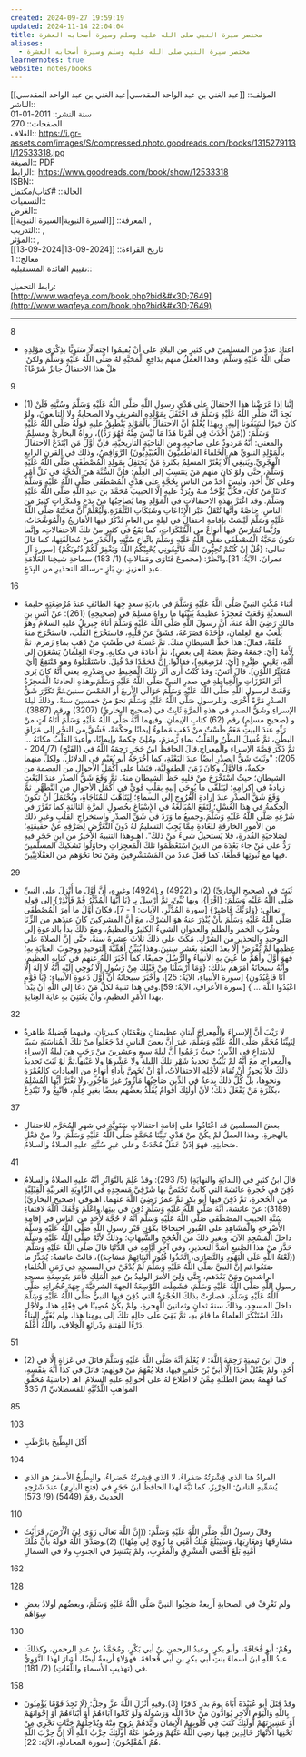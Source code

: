 ```yaml
---
created: 2024-09-27 19:59:19
updated: 2024-11-14 22:04:04
title: مختصر سيرة النبي صلى الله عليه وسلم وسيرة أصحابه العشرة
aliases:
  - مختصر سيرة النبي صلى الله عليه وسلم وسيرة أصحابه العشرة
learnernotes: true
website: notes/books
---
```


المؤلف:: [[عبد الغني بن عبد الواحد المقدسي|عبد الغني بن عبد الواحد المقدسي]]  
الناشر::  
سنة النشر:: 2011-01-01  
الصفحات:: 270  
الغلاف:: <https://i.gr-assets.com/images/S/compressed.photo.goodreads.com/books/1315279113l/12533318.jpg>  
الصيغة:: PDF  
الرابط:: <https://www.goodreads.com/book/show/12533318>  
ISBN::  
الحالة:: #كتاب/مكتمل  
التسميات::  
الغرض::  
المعرفة:: [[السيرة النبوية|السيرة النبوية]] ,  
التدريب:: ,  
المؤثر:: ,  
تاريخ القراءة:: [[2024-09-13|2024-09-13]]  
معالج:: 1  
تقييم الفائدة المستقبلية::

رابط التحميل:  
[http://www.waqfeya.com/book.php?bid&#x3D;7649](http://www.waqfeya.com/book.php?bid&#x3D;7649)

---

8

- اعتادَ عددٌ من المسلمينَ في كثيرٍ من البلادِ على أنْ يُقيمُوا احتفالًا سَنَوِيًّا بذِكْرَى مَوْلِدِهِ صَلَّى اللَّهُ عَلَيْهِ وَسَلَّمَ، وهذا العملُ منهم بدَافِعِ الْمَحَبَّةِ لهُ صَلَّى اللَّهُ عَلَيْهِ وَسَلَّمَ.ولكنْ: هلْ هذا الاحتفالُ جائزٌ شَرْعًا؟

9

- (1) إنَّنا إذا عَرَضْنا هذا الاحتفالَ على هَدْيِ رسولِ اللَّهِ صَلَّى اللَّهُ عَلَيْهِ وَسَلَّمَ وسُنَّتِهِ فَلَنْ نَجِدَ أنَّهُ صَلَّى اللَّهُ عَلَيْهِ وَسَلَّمَ قد احْتَفَلَ بِمَوْلِدِهِ الشريفِ ولا الصحابةُ ولا التابعونَ، ولوْ كانَ خيرًا لسَبَقُونا إليهِ. وبهذا يُعْلَمُ أنَّ الاحتفالَ بالْمَوْلِدِ يَنْطَبِقُ عليهِ قولُهُ صَلَّى اللَّهُ عَلَيْهِ وَسَلَّمَ: ((مَنْ أَحْدَثَ فِي أَمْرِنَا هَذَا مَا لَيْسَ مِنْهُ فَهُوَ رَدٌّ))، رواهُ البخاريُّ ومسلِمٌ. والمعنى: أنَّهُ مَردودٌ على صاحبِهِ.ومن الناحيَةِ التاريخيَّةِ، فإنَّ أوَّلَ مَن ابْتَدَعَ الاحتفالَ بالْمَوْلِدِ النبويِّ هم الْخُلفاءُ الفاطميُّونَ (الْعُبَيْدِيُّونَ) الرَّوَافِضُ، وذلكَ في القرنِ الرابعِ الْهِجْرِيِّ.ويَنبغِي ألَّا يَغْتَرَّ المسلِمُ بكثرةِ مَنْ يَحتفِلُ بِمَولِدِ الْمُصْطَفَى صَلَّى اللَّهُ عَلَيْهِ وَسَلَّمَ، حتَّى ولوْ كانَ منهم مَنْ يَنتسِبُ إلى العِلْمِ؛ فإنَّ السُّنَّةَ هيَ الْحُجَّةُ في كلِّ أمْرٍ وعلى كلِّ أَحَدٍ، وليسَ أَحَدٌ من الناس بِحُجَّةٍ على هَدْيِ الْمُصْطَفَى صَلَّى اللَّهُ عَلَيْهِ وَسَلَّمَ كائنًا مَنْ كانَ، فكُلٌّ يُؤْخَذُ منهُ ويُرَدُّ عليهِ إلَّا الحبيبَ مُحَمَّدَ بنَ عبدِ اللَّهِ صَلَّى اللَّهُ عَلَيْهِ وَسَلَّمَ. وقد اغْتَرَّ بهذهِ الاحتفالاتِ في الْمَوْلِدِ وما يُصاحِبُها منْ بِدَعٍ ومُنكَرَاتٍ كثيرٌ من الناسِ، خاصَّةً وأنَّها تُنْقَلُ عَبْرَ الْإِذَاعَاتِ وشَبَكَاتِ التَّلْفَزَةِ.وَلْيُعْلَمْ أنَّ مَحَبَّتَهُ صَلَّى اللَّهُ عَلَيْهِ وَسَلَّمَ لَيْسَتْ بإقامةِ احتفالٍ في ليلةٍ من العامِ تُذْكَرُ فيها الأهازيجُ والْمُوَشَّحَاتُ، ورُبَّما تُمَارَسُ فيها أنواعٌ من الْمُنْكَرَاتِ، كما يَقَعُ في كثيرٍ منْ تلكَ الاحتفالاتِ، وإنَّما تكونُ مَحَبَّةُ الْمُصْطَفَى صَلَّى اللَّهُ عَلَيْهِ وَسَلَّمَ باتِّباعِ سُنَّتِهِ والْحَذَرِ منْ مُخالَفَتِها، كما قالَ تعالى: {قُلْ إِنْ كُنْتُمْ تُحِبُّونَ اللَّهَ فَاتَّبِعُونِي يُحْبِبْكُمُ اللَّهُ وَيَغْفِرْ لَكُمْ ذُنُوبَكُمْ} [سورة آلِ عمرانَ، الآيَةُ: 31].وانْظُرْ: (مجموعَ فَتَاوَى ومَقالاتِ) (1/ 183) سماحةِ شيخِنا العَلَّامَةِ عبدِ العزيزِ بنِ بَازٍ -رسالةَ التحذيرِ من البِدَعِ.

16

- أثناءَ مُكْثِ النبيِّ صَلَّى اللَّهُ عَلَيْهِ وَسَلَّمَ في باديَةِ سعدٍ جِهةَ الطائفِ عندَ مُرْضِعَتِهِ حليمةَ السعديَّةِ وَقَعَتْ مُعجِزَةٌ عظيمةٌ يُبَيِّنُها ما رواهُ مسلِمٌ في (صحيحِهِ) (261): عنْ أَنَسِ بنِ مالكٍ رَضِيَ اللَّهُ عنهُ، أنَّ رسولَ اللَّهِ صَلَّى اللَّهُ عَلَيْهِ وَسَلَّمَ أتاهُ جِبريلُ عليهِ السلامُ وهوَ يَلْعَبُ معَ الغِلمانِ، فأَخَذَهُ فصَرَعَهُ، فشَقَّ عنْ قَلْبِهِ، فاستَخْرَجَ القَلْبَ، فاستَخْرَجَ منهُ عَلَقَةً، فقالَ: هذا حَظُّ الشيطانِ منكَ. ثمَّ غَسَلَهُ في طَسْتٍ منْ ذَهَبٍ بماءِ زَمزمَ، ثمَّ لَأَمَهُ [أيْ: جَمَعَهُ وضَمَّ بعضَهُ إلى بعضٍ]، ثمَّ أعادَهُ في مكانِهِ. وجاءَ الغِلمانُ يَسْعَوْنَ إلى أُمِّهِ، يَعْنِي: ظِئْرِهِ [أيْ: مُرْضِعَتِهِ]، فقالُوا: إنَّ مُحَمَّدًا قدْ قُتِلَ. فاسْتَقْبَلُوهُ وهوَ مُنْتَقِعٌ [أيْ: مُتَغَيِّرُ اللَّوْنِ]. قالَ أَنَسٌ: وقدْ كُنْتُ أَرى أَثَرَ ذلكَ الْمَخِيطِ في صَدْرِهِ، يعني أنَّهُ كانَ يَرى أَثَرَ الغَرْزَاتِ والْخِياطةِ في صدرِ النبيِّ صَلَّى اللَّهُ عَلَيْهِ وَسَلَّمَ.وهذهِ الحادثةُ الْمُعجِزَةُ وَقَعَتْ لرسولِ اللَّهِ صَلَّى اللَّهُ عَلَيْهِ وَسَلَّمَ حَوَالَي الأربعَ أو الخَمْسَ سنينَ.ثمَّ تَكَرَّرَ شَقُّ الصدْرِ مَرَّةً أُخْرَى، وللرسولِ صَلَّى اللَّهُ عَلَيْهِ وَسَلَّمَ نحوٌ منْ خمسينَ سنةً، وذلكَ ليلةَ الإسراءِ.وشَقُّ الصدرِ في هذهِ المرَّةِ ثَابِتٌ في (صحيحِ البخاريِّ) (3207) ورقم (3887)، و (صحيحِ مسلِمٍ) رقم (62) كتابِ الإيمانِ. وفيهما أنَّهُ صَلَّى اللَّهُ عَلَيْهِ وَسَلَّمَ أَتَاهُ آتٍ منْ رَبِّهِ عندَ البيتِ مَعَهُ طَسْتٌ منْ ذَهَبٍ مَملوءٌ إيمانًا وحكْمَةً، فَشُقَّ من النحْرِ إلى مَرَاقِ البطْنِ، ثمَّ غُسِلَ البطْنُ والقلْبُ بماءِ زَمزمَ، ومُلِئَ حِكمةً وإيمانًا، وأُعيدَ القلْبُ مكانَهُ … ثمَّ ذَكَرَ قِصَّةَ الإسراءِ والْمِعراجِ.قالَ الحافظُ ابنُ حَجَرٍ رَحِمَهُ اللَّهُ في (الفَتْحِ) (7/ 204 - 205): "وثَبَتَ شَقُّ الصدْرِ أيضًا عندَ البَعْثَةِ، كما أَخْرَجَهُ أبو نُعَيْمٍ في الدلائلِ، ولكلٍّ منهما حِكمةٌ، فالأَوَّلُ وكانَ زَمَنَ الطفوليَّةِ، فنَشَأَ على أَكْمَلِ الأحوالِ من العِصمةِ من الشيطانِ؛ حيثُ اسْتَخْرَجَ منْ قلبِهِ حَظَّ الشيطانِ منهُ. ثمَّ وَقَعَ شَقُّ الصدْرِ عندَ البَعْثِ زيادةً في إكرامِهِ؛ ليَتَلَقَّى ما يُوحَى إليهِ بقلْبٍ قَوِيٍّ في أَكْمَلِ الأحوالِ من التَّطَهُّرِ. ثمَّ وَقَعَ شَقُّ الصدْرِ عندَ إرادةِ الْعُرُوجِ إلى السماءِ؛ لِيَتَأَهَّبَ للمُنَاجَاةِ، ويُحْتَمَلُ أنْ تكونَ الْحِكمةُ في هذا الغُسْلِ؛ لِتَقَعَ المُبَالَغَةُ في الإِسْبَاغِ بحُصولِ المرَّةِ الثالثةِ كما تَقَرَّرَ في شَرْعِهِ صَلَّى اللَّهُ عَلَيْهِ وَسَلَّمَ.وجميعُ ما وَرَدَ في شَقِّ الصدْرِ واستخراجِ القلْبِ وغيرِ ذلكَ من الأمورِ الخارقةِ للعَادةِ مِمَّا يَجِبُ التسليمُ لهُ دُونَ التَّعَرُّضِ لِصَرْفِهِ عنْ حقيقتِهِ؛ لصَلاحيَةِ القُدرةِ، فلا يَستحيلُ شيءٌ منْ ذلكَ". اهـوهذا التنبيهُ الأخيرُ من ابنِ حَجَرٍ فيهِ رَدٌّ على مَنْ جاءَ بَعْدَهُ من الذينَ اسْتَعْظَمُوا تلكَ الْمُعجِزاتِ وحاوَلُوا تَشكيكَ المسلمينَ فيها معَ ثُبوتِها قَطْعًا، كما فَعَلَ عددٌ من المُسْتَشْرِقينَ ومَنْ نَحَا نَحْوَهم من العَقْلَانِيِّينَ.

29

- ثَبَتَ في (صحيحِ البخاريِّ) (2) و (4922) و (4924) وغيرِهِ، أنَّ أوَّلَ ما أُنْزِلَ على النبيِّ صَلَّى اللَّهُ عَلَيْهِ وَسَلَّمَ: {اقْرَأْ}، وبها نُبِّئَ، ثمَّ أُرْسِلَ بِـ {يَا أَيُّهَا الْمُدَّثِّرُ قُمْ فَأَنْذِرْ} إلى قولِهِ تعالى: {وَلِرَبِّكَ فَاصْبِرْ} [سورة المُدَّثِّرِ، الآيات: 1 - 7]، فكانَ أوَّلُ ما أُمِرَ الْمُصْطَفَى صَلَّى اللَّهُ عَلَيْهِ وَسَلَّمَ بأنْ يُنْذِرَ عنهُ هوَ الشرْكَ، معَ أنَّ المشرِكينَ كانَ عندَهم من الزِّنَا وشُرْبِ الخمرِ والظلمِ والعدوانِ الشيءُ الكثيرُ والعظيمُ، ومعَ ذلكَ بدأَ بالدعوةِ إلى التوحيدِ والتحذيرِ من الشرْكِ. مَكَثَ على ذلكَ ثلاثَ عشرةَ سنةً، حتَّى إنَّ الصلاةَ على عِظَمِها لمْ تُفْرَضْ إلَّا بعدَ البَعثةِ بعَشرِ سِنينَ.وهذا يُبَيِّنُ أَهَمِّيَّةَ التوحيدِ ووجوبَ العنايَةِ بهِ؛ فهوَ أوَّلُ وأَهَمُّ ما عُنِيَ بهِ الأنبياءُ والرُّسُلُ جميعًا، كما أَخْبَرَ اللَّهُ عنهم في كتابِهِ العظيمِ، وأنَّهُ سبحانَهُ أمَرَهم بذلكَ: {وَمَا أَرْسَلْنَا مِنْ قَبْلِكَ مِنْ رَسُولٍ إِلَّا نُوحِي إِلَيْهِ أَنَّهُ لَا إِلَهَ إِلَّا أَنَا فَاعْبُدُونِ} [سورة الأنبياءِ، الآيَةُ: 25]، وأَخْبَرَ سبحانَهُ أنَّ أَوَّلَ دَعوةِ الأنبياءِ: {يَا قَوْمِ اعْبُدُوا اللَّهَ … } [سورة الأعرافِ، الآيَةُ: 59].وفي هذا تَنبيهٌ لكلِّ مَنْ دَعَا إلى اللَّهِ أنْ يَبْدَأَ بهذا الأَمْرِ العظيمِ، وأنْ يَعْتَنِيَ بهِ غايَةَ العِنايَةِ.

32

- لا رَيْبَ أنَّ الإسراءَ والْمِعراجَ آيتانِ عظيمتانِ ونِعْمَتَانِ كبيرتانِ، وفيهما فَضيلةٌ ظاهرةٌ لِنَبِيِّنَا مُحَمَّدٍ صَلَّى اللَّهُ عَلَيْهِ وَسَلَّمَ، غيرَ أنَّ بعضَ الناسِ قدْ جَعَلُوا منْ تلكَ الْمُناسَبَةِ سَببًا للابتداعِ في الدِّينِ؛ حيثُ زَعَمُوا أنَّ ليلةَ سبعٍ وعشرينَ منْ رَجَبٍ هيَ ليلةُ الإسراءِ والْمِعراجِ، معَ أنَّهُ لمْ يَثْبُتْ تحديدُ شَهْرِ تلكَ الليلةِ ولا عَشْرِهَا ولا عَيْنِها.ثمَّ لوْ ثَبَتَ تَحديدُ ذلكَ فلا يَجوزُ أنْ تُقامَ لأَجْلِهِ الاحتفالاتُ، أوْ أنْ تُخَصَّ بأداءِ أنواعٍ من العِباداتِ كالعُمْرَةِ ونحوِها، بلْ كُلُّ ذلكَ بِدعةٌ في الدِّينِ صَاحِبُها مَأْزُورٌ غيرُ مَأْجُورٍ.ولا تَغْتَرَّ أيُّها الْمُسْلِمُ بكَثْرَةِ مَنْ يَفْعَلُ ذلكَ؛ لأنَّ أُولَئِكَ أقوامٌ يُقَلِّدُ بعضُهم بعضًا بغيرِ عِلْمٍ، فاتَّبِعْ ولا تَبْتَدِعْ،

37

- بعضَ المسلمينَ قد اعْتَادُوا على إقامةِ احتفالاتٍ سَنَوِيَّةٍ في شهرِ المُحَرَّمِ للاحتفالِ بالهجرةِ، وهذا العملُ لمْ يكُنْ منْ هَدْيِ نَبِيِّنَا مُحَمَّدٍ صَلَّى اللَّهُ عَلَيْهِ وَسَلَّمَ، ولا منْ فعْلِ صَحابتِهِ، فهوَ إذَنْ عَمَلٌ مُحْدَثٌ وعلى غيرِ سُنَّتِهِ عليهِ الصلاةُ والسلامُ.

41

- قالَ ابنُ كثيرٍ في (البدايَةِ والنهايَةِ) (5/ 293): وقدْ عُلِمَ بالتَّوَاتُرِ أنَّهُ عليهِ الصلاةُ والسلامُ دُفِنَ في حُجرةِ عائشةَ التي كانتْ تَخْتَصُّ بها شَرْقِيَّ مَسجِدِهِ في الزَّاوِيَةِ الغربيَّةِ الْقِبْلِيَّةِ من الْحُجرةِ، ثمَّ دُفِنَ فيها أبو بكرٍ ثمَّ عمرُ رَضِيَ اللَّهُ عنهما. اهـوفي (صحيحِ البخاريِّ) (3189): عنْ عائشةَ، أنَّهُ صَلَّى اللَّهُ عَلَيْهِ وَسَلَّمَ دُفِنَ في بيتِها.واعْلَمْ وَفَّقَكَ اللَّهُ لاقتفاءِ سُنَّةِ الحبيبِ المصْطَفَى صَلَّى اللَّهُ عَلَيْهِ وَسَلَّمَ أنَّهُ لا حُجَّةَ لأَحَدٍ من الناسِ في إقامةِ الأَضْرِحَةِ والْمَشَاهِدِ على القُبورِ احتجاجًا بكَوْنِ قَبْرِ رسولِ اللَّهِ صَلَّى اللَّهُ عَلَيْهِ وَسَلَّمَ داخلَ الْمَسْجِدِ الآنَ، وبغيرِ ذلكَ من الْحُجَجِ والشُّبهاتِ؛ وذلكَ لأنَّهُ صَلَّى اللَّهُ عَلَيْهِ وَسَلَّمَ حَذَّرَ منْ هذا الصَّنيعِ أشدَّ التحذيرِ، وفي آخِرِ أيَّامِهِ في الدُّنْيَا قالَ صَلَّى اللَّهُ عَلَيْهِ وَسَلَّمَ: ((لَعْنَةُ اللَّهِ عَلَى الْيَهُودِ وَالنَّصَارَى، اتَّخَذُوا قُبُورَ أَنْبِيَائِهِمْ مَسَاجِدَ))، قالتْ عائشةُ: يُحَذِّرُ ما صَنَعُوا.ثم إنَّ النبيَّ صَلَّى اللَّهُ عَلَيْهِ وَسَلَّمَ لَمْ يُدْفَنْ في المسجِدِ في زَمَنِ الْخُلفاءِ الراشدينَ ومَنْ بَعْدَهم، حتَّى وَلِيَ الأمرَ الوليدُ بنُ عبدِ الْمَلِكِ فأَمَرَ بتَوسِعَةِ مسجدِ رسولِ اللَّهِ صَلَّى اللَّهُ عَلَيْهِ وَسَلَّمَ، فشَمِلَت التَّوْسِعَةُ الجهةَ الشرقيَّةَ، جِهَةَ حُجُراتِهِ صَلَّى اللَّهُ عَلَيْهِ وَسَلَّمَ، فصارَتْ بذلكَ الحُجْرَةُ التي دُفِنَ فيها النبيُّ صَلَّى اللَّهُ عَلَيْهِ وَسَلَّمَ داخلَ المسجِدِ، وذلكَ سنةَ ثمانٍ وثمانينَ للَّهِجرةِ، ولمْ يكُنْ مُصِيبًا في فِعْلِهِ هذا، ولأَجْلِ ذلكَ اسْتَنْكَرَ العلماءُ ما قامَ بهِ، ثمَّ بَقِيَ على حالِهِ تلكَ إلى يومِنا هذا، ولم يُغَيَّر البِناءُ دَرْءًا للفِتنةِ وذَرائعِ الْخِلافِ، واللَّهُ أَعْلَمُ.

51

- (2) قالَ ابنُ تَيميَةَ رَحِمَهُ اللَّهُ: لا يُعْلَمُ أنَّهُ صَلَّى اللَّهُ عَلَيْهِ وَسَلَّمَ قاتَلَ في غَزاةٍ إلَّا في أُحُدٍ، ولمْ يَقْتُلْ أَحَدًا إلَّا أُبَيَّ بْنَ خَلَفٍ فيها، فلا يُفْهَمُ منْ قولِهم: قاتَلَ في كذا أنَّهُ بنَفْسِهِ، كما فَهِمَهُ بعضُ الطلَبَةِ مِمَّنْ لا اطِّلاعَ لهُ على أحوالِهِ عليهِ السلامُ. اهـ (حاشيَةُ مُحَقِّقِ المواهبِ اللَّدُنِّيَّةِ للقسطلانيِّ 1/ 335

85

103

- أَكَلَ البِطِّيخَ بالرُّطَبِ

104

- المرادُ هنا الذي قِشْرَتُهُ صَفراءُ، لا الذي قِشرتُهُ خَضراءُ، والبِطِّيخُ الأصفرُ هوَ الذي يُسَمِّيهِ الناسُ: الخِرْبِزَ، كما نَبَّهَ لهذا الحافظُ ابنُ حَجَرٍ في (فتحِ البارِي) عندَ شَرْحِهِ الحديثَ رقمَ (5449) (9/ 573)

110

- وقالَ رسولُ اللَّهِ صَلَّى اللَّهُ عَلَيْهِ وَسَلَّمَ: ((إِنَّ اللَّهَ تَعَالَى زَوَى لِيَ الْأَرْضَ، فَرَأَيْتُ مَشَارِقَهَا وَمَغَارِبَهَا، وَسَيَبْلُغُ مُلْكُ أُمَّتِي مَا زُوِيَ لِي مِنْهَا)) (2).وصَدَّقَ اللَّهُ قولَهُ بأَنَّ مُلْكَ أُمَّتِهِ بَلَغَ أَقْصَى الْمَشْرِقِ والْمَغْرِبِ، ولمْ يَنْتَشِرْ في الجنوبِ ولا في الشمالِ

162

128

- ولم نَعْرِفْ في الصحابةِ أَربعةً صَحِبُوا النبيَّ صَلَّى اللَّهُ عَلَيْهِ وَسَلَّمَ، وبعضُهم أولادُ بعضٍ سِوَاهُم

130

- وهُمْ: أبو قُحَافَةَ، وأبو بكرٍ، وعبدُ الرحمنِ بنُ أبي بَكْرٍ، ومُحَمَّدُ بنُ عبدِ الرحمنِ، وكذلكَ: عبدُ اللَّهِ ابنُ أسماءَ بنتِ أبي بكرِ بنِ أبي قُحافةَ. فهؤلاءِ أربعةٌ أيضًا، أشارَ لهذا النَّوَوِيُّ في (تهذيبِ الأسماءِ واللُّغَاتِ) (2/ 181).

158

- وقدْ قَتَلَ أبو عُبَيْدَةَ أَبَاهُ يومَ بدرٍ كافرًا (3).وفيهِ أَنْزَلَ اللَّهُ عزَّ وجلَّ: {لَا تَجِدُ قَوْمًا يُؤْمِنُونَ بِاللَّهِ وَالْيَوْمِ الْآخِرِ يُوَادُّونَ مَنْ حَادَّ اللَّهَ وَرَسُولَهُ وَلَوْ كَانُوا آبَاءَهُمْ أَوْ أَبْنَاءَهُمْ أَوْ إِخْوَانَهُمْ أَوْ عَشِيرَتَهُمْ أُولَئِكَ كَتَبَ فِي قُلُوبِهِمُ الْإِيمَانَ وَأَيَّدَهُمْ بِرُوحٍ مِنْهُ وَيُدْخِلُهُمْ جَنَّاتٍ تَجْرِي مِنْ تَحْتِهَا الْأَنْهَارُ خَالِدِينَ فِيهَا رَضِيَ اللَّهُ عَنْهُمْ وَرَضُوا عَنْهُ أُولَئِكَ حِزْبُ اللَّهِ أَلَا إِنَّ حِزْبَ اللَّهِ هُمُ الْمُفْلِحُونَ} [سورة المجادلةِ، الآيَة: 22].
